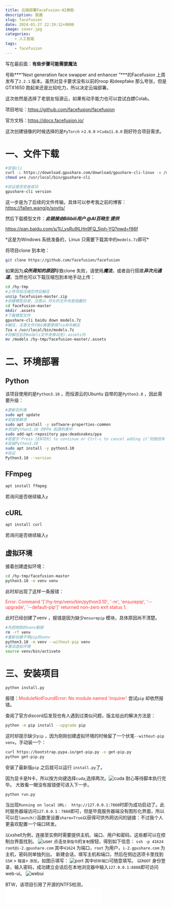 ```yaml
---
title: 云端部署FaceFusion-AI换脸
description: 就酱
slug: facefusion
date: 2024-01-27 22:19:12+0800
image: cover.jpg
categories:
    - 人工智能
tags:
    - facefusion
---
```

 写在最前面：**有些步骤可能需要魔法**

 号称***“Next generation face swapper and enhancer ”***的Facefusion 上周发布了`2.2.1` 版本。虽然对显卡要求没有以前的roop 和deepfake 那么夸张，但是GTX1650 跑起来还是比较吃力，所以决定云端部署。

 这次依然是选择了老朋友恒源云，如果有动手能力也可以尝试白嫖Colab。

 项目地址：https://github.com/facefusion/facefusion

官方文档：https://docs.facefusion.io/

这次创建镜像的时候选择的是`PyTorch` >`2.0.0` >`Cuda11.8.0` 刚好符合项目需求。

 # 一、文件下载
 ```bash
 #安装cli
curl -L https://download.gpushare.com/download/gpushare-cli-linux -o /usr/local/bin/gpushare-cli
chmod u+x /usr/local/bin/gpushare-cli

#验证是否安装成功
gpushare-cli version
 ```
 这一步是为了后续的文件传输，具体可以参考我之前的博客：https://fallen.wang/p/sovits/

然后下载模型文件：***此链接由Bilibili用户 @AI百晓生 提供***

https://pan.baidu.com/s/1U_vsRu9ILHn9FQ_5iph-YQ?pwd=f86f

\*这是为Windows 系统准备的，Linux 只需要下载其中的`models.7z`即可\*

将项目clone 到本地：
```bash
git clone https://github.com/facefusion/facefusion
```
如果因为***众所周知的原因***导致clone 失败，请使用***魔法***，或者自行搭建***异次元通道***，当然也可以下载压缩包到本地手动上传：

```bash
cd /hy-tmp
#上传项目压缩包然后解压
unzip facefusion-master.zip
#创建模型目录，注意以.开头的文件夹是隐藏的
cd facefusion-master
mkdir .assets
#下载模型文件
gpushare-cli baidu down models.7z
#解压，注意文件约6G需要使用7za命令解压
7za x /usr/local/bin/models.7z
#将解压后的models文件夹移动至/.assets内
mv /models /hy-tmp/facefusion-master/.assets
```

 # 二、环境部署
 ## Python
 该项目使用的是`Python3.10` ，而恒源云的Ubuntu 自带的是`Python3.8` ，因此需要升级：
 ```bash
 #更新包列表
 sudo apt update
 #安装依赖项
 sudo apt install -y software-properties-common
 #添加Python3.10 的PPA 到源列表中
 sudo add-apt-repository ppa:deadsnakes/ppa
 #若提示‘Press [ENTER] to continue or Ctrl-c to cancel adding it’则按回车
 #安装Python3.10
 sudo apt install -y python3.10
 #验证
 Python3.10 --version
 ```
## FFmpeg
```bash
apt install ffmpeg
```
若询问是否继续输入`y`

## cURL
```bash
apt install curl
```
若询问是否继续输入`y`

## 虚拟环境
接着创建虚拟环境：

```bash
cd /hy-tmp/facefusion-master
python3.10 -m venv venv
```
此时却出现了这样一条报错：

<font color=#ff3030>Error: Command '['/hy-tmp/venv/bin/python3.10', '-m', 'ensurepip', '--upgrade', '--default-pip']' returned non-zero exit status 1.</font>

此时已经创建了venv ，报错是因为缺少`ensurepip` 模块，具体原因尚不清楚。

```bash
#先把刚刚的venv删掉
rm -rf venv
#重新创建不带pip的venv
python3.10 -m venv --without-pip venv
#激活虚拟环境
source venv/bin/activate
```

# 三、安装项目
```bash
python install.py
```

报错：<font color=#ff3030>ModuleNotFoundError: No module named 'inquirer'</font>
尝试`pip` 却依然报错。

查阅了官方discord后发现也有人遇到过类似问题，版主给出的解决方法是：
```bash
python -m pip install --upgrade pip
```

这时却提示缺少`pip` ，因为刚刚创建虚拟环境的时候留了一个伏笔`--without-pip venv`。手动装一个：
```bash
curl https://bootstrap.pypa.io/get-pip.py -o get-pip.py
python get-pip.py
```
安装了最新版`pip` 之后就可以运行 `install.py`了。

因为显卡是N卡，所以按方向键选择`cuda`,选择两次。![cuda](cuda.png)
耐心等待脚本执行完毕。
大致看一眼没有报错便可进入下一步。

```bash
python run.py
```
当出现`Running on local URL:  http://127.0.0.1:7860`时即为成功启动了。此时服务器端访问`127.0.0.1：7860`即可，但是毕竟服务器端没有图形化界面，所以可以在`launch()`函数里设置`share=True`以获得可供外网访问的链接：不过我个人更喜欢配置一个端口转发。

以xshell为例，连接至实例时需要提供主机、端口、用户和密码，这些都可以在控制台界面找到。
![user](user.png)
点击`登录指令`的`复制`按钮，得到如下信息：
`ssh -p 41624 root@i-2.gpushare.com`
其中`41624` 为端口，`root` 为用户，`i-2.gpushare.com` 为主机，密码则单独列出。
新建会话，填写主机和端口，然后在侧边选项卡里找到`SSH` > `隧道`> `添加`，如图示填写：
![port](port.png)
其中`侦听端口`可随意填写。
以`ROOT` 身份登录，输入密码，成功建立会话后在本地浏览器中输入`127.0.0.1:8888`即可访问web-ui。
![webui](webui.png)

BTW，该项目引用了开源的NTFS检测，<iframe src="heimu.html" scrolling="no" height="50" frameborder="0"></iframe>

